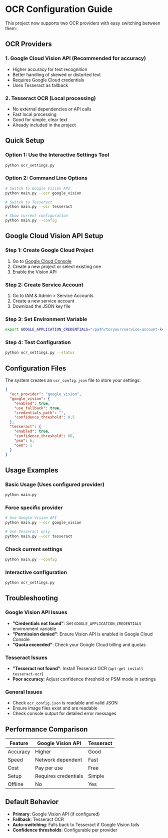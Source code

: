 # OCR Configuration Guide

This project now supports two OCR providers with easy switching between them:

## OCR Providers

### 1. Google Cloud Vision API (Recommended for accuracy)
- Higher accuracy for text recognition
- Better handling of skewed or distorted text
- Requires Google Cloud credentials
- Uses Tesseract as fallback

### 2. Tesseract OCR (Local processing)
- No external dependencies or API calls
- Fast local processing
- Good for simple, clear text
- Already included in the project

## Quick Setup

### Option 1: Use the Interactive Settings Tool
```bash
python ocr_settings.py
```

### Option 2: Command Line Options
```bash
# Switch to Google Vision API
python main.py --ocr google_vision

# Switch to Tesseract
python main.py --ocr tesseract

# Show current configuration
python main.py --config
```

## Google Cloud Vision API Setup

### Step 1: Create Google Cloud Project
1. Go to [Google Cloud Console](https://console.cloud.google.com/)
2. Create a new project or select existing one
3. Enable the Vision API

### Step 2: Create Service Account
1. Go to IAM & Admin > Service Accounts
2. Create a new service account
3. Download the JSON key file

### Step 3: Set Environment Variable
```bash
export GOOGLE_APPLICATION_CREDENTIALS="/path/to/your/service-account-key.json"
```

### Step 4: Test Configuration
```bash
python ocr_settings.py --status
```

## Configuration Files

The system creates an `ocr_config.json` file to store your settings:

```json
{
  "ocr_provider": "google_vision",
  "google_vision": {
    "enabled": true,
    "use_fallback": true,
    "credentials_path": "",
    "confidence_threshold": 0.5
  },
  "tesseract": {
    "enabled": true,
    "confidence_threshold": 60,
    "psm": 6,
    "oem": 1
  }
}
```

## Usage Examples

### Basic Usage (Uses configured provider)
```bash
python main.py
```

### Force specific provider
```bash
# Use Google Vision API
python main.py --ocr google_vision

# Use Tesseract only
python main.py --ocr tesseract
```

### Check current settings
```bash
python main.py --config
```

### Interactive configuration
```bash
python ocr_settings.py
```

## Troubleshooting

### Google Vision API Issues
- **"Credentials not found"**: Set `GOOGLE_APPLICATION_CREDENTIALS` environment variable
- **"Permission denied"**: Ensure Vision API is enabled in Google Cloud Console
- **"Quota exceeded"**: Check your Google Cloud billing and quotas

### Tesseract Issues
- **"Tesseract not found"**: Install Tesseract OCR (`apt-get install tesseract-ocr`)
- **Poor accuracy**: Adjust confidence threshold or PSM mode in settings

### General Issues
- Check `ocr_config.json` is readable and valid JSON
- Ensure image files exist and are readable
- Check console output for detailed error messages

## Performance Comparison

| Feature | Google Vision API | Tesseract |
|---------|------------------|-----------|
| Accuracy | Higher | Good |
| Speed | Network dependent | Fast |
| Cost | Pay per use | Free |
| Setup | Requires credentials | Simple |
| Offline | No | Yes |

## Default Behavior

- **Primary**: Google Vision API (if configured)
- **Fallback**: Tesseract OCR
- **Auto-switching**: Falls back to Tesseract if Google Vision fails
- **Confidence thresholds**: Configurable per provider